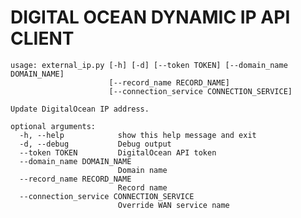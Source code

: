 # DIGITAL OCEAN DYNAMIC IP API CLIENT

    usage: external_ip.py [-h] [-d] [--token TOKEN] [--domain_name DOMAIN_NAME]
                          [--record_name RECORD_NAME]
                          [--connection_service CONNECTION_SERVICE]

    Update DigitalOcean IP address.

    optional arguments:
      -h, --help            show this help message and exit
      -d, --debug           Debug output
      --token TOKEN         DigitalOcean API token
      --domain_name DOMAIN_NAME
                            Domain name
      --record_name RECORD_NAME
                            Record name
      --connection_service CONNECTION_SERVICE
                            Override WAN service name

